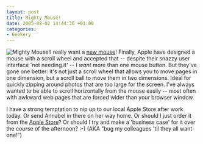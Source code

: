 ```yaml
---
layout: post
title: Mighty Mouse!
date: 2005-08-02 14:44:36 +01:00
categories:
- Geekery
---
```

<img src="http://images.apple.com/mightymouse/gallery/images/mightymouseherothumb20050802.jpg" alt="Mighty Mouse!" class="alignright" />I really want a [new mouse](http://www.apple.com/mightymouse/)!  Finally, Apple have designed a mouse with a scroll wheel and accepted that -- despite their snazzy user interface 'not needing it' -- I <em>want</em> more than one mouse button.  But they've gone one better: it's not just a scroll wheel that allows you to move pages in one dimension, but a scroll ball to move them in two dimensions.  Ideal for quickly zipping around photos that are too large for the screen.  I've always wanted to be able to scroll horizontally from the mouse easily -- most often with awkward web pages that are forced wider than your browser window.

I have a strong temptation to nip up to our local Apple Store after work today.  Or send Annabel in there on her way home.  Or should I just order it from the [Apple Store](http://store.apple.com/Apple/WebObjects/ukstore)?  Or should I try and make a 'business case' for it over the course of the afternoon? :-)  (AKA "bug my colleagues 'til they all want one!")
